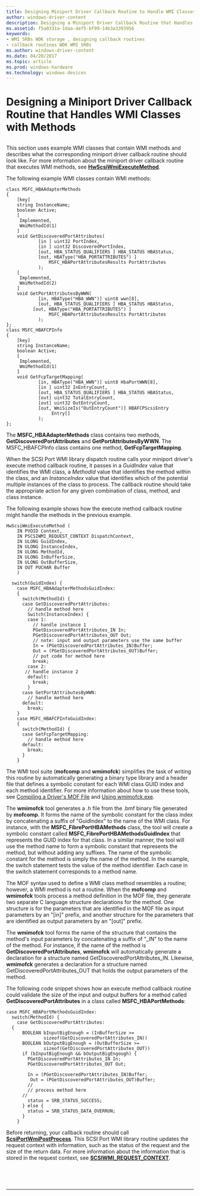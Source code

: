 ```yaml
---
title: Designing Miniport Driver Callback Routine to Handle WMI Classes with Methods
author: windows-driver-content
description: Designing a Miniport Driver Callback Routine that Handles WMI Classes with Methods
ms.assetid: f5a0331a-1daa-4ef5-bf99-14b3a3393956
keywords:
- WMI SRBs WDK storage , designing callback routines
- callback routines WDK WMI SRBs
ms.author: windows-driver-content
ms.date: 04/20/2017
ms.topic: article
ms.prod: windows-hardware
ms.technology: windows-devices
---
```


# Designing a Miniport Driver Callback Routine that Handles WMI Classes with Methods


## <span id="ddk_designing_a_miniport_driver_callback_routine_that_handles_wmi_clas"></span><span id="DDK_DESIGNING_A_MINIPORT_DRIVER_CALLBACK_ROUTINE_THAT_HANDLES_WMI_CLAS"></span>


This section uses example WMI classes that contain WMI methods and describes what the corresponding miniport driver callback routine should look like. For more information about the miniport driver callback routine that executes WMI methods, see [**HwScsiWmiExecuteMethod**](https://msdn.microsoft.com/library/windows/hardware/ff557332).

The following example WMI classes contain WMI methods:

```
class MSFC_HBAAdapterMethods
{
    [key] 
    string InstanceName;
    boolean Active;
    [
     Implemented,
     WmiMethodId(1)
    ]
    void GetDiscoveredPortAttributes(
            [in ] uint32 PortIndex,
            [in ] uint32 DiscoveredPortIndex,
            [out, HBA_STATUS_QUALIFIERS ] HBA_STATUS HBAStatus,
            [out, HBAType("HBA_PORTATTRIBUTES") ] 
                MSFC_HBAPortAttributesResults PortAttributes
            );
    [
     Implemented,
     WmiMethodId(2)
    ]
    void GetPortAttributesByWWN(
            [in, HBAType("HBA_WWN")] uint8 wwn[8],
            [out, HBA_STATUS_QUALIFIERS ] HBA_STATUS HBAStatus,
          [out, HBAType("HBA_PORTATTRIBUTES") ] 
                MSFC_HBAPortAttributesResults PortAttributes
            );
};
class MSFC_HBAFCPInfo
{
    [key] 
    string InstanceName;
    boolean Active;
    [
     Implemented,
     WmiMethodId(1)
    ]
    void GetFcpTargetMapping(
            [in, HBAType("HBA_WWN")] uint8 HbaPortWWN[8],
            [in ] uint32 InEntryCount,
            [out, HBA_STATUS_QUALIFIERS ] HBA_STATUS HBAStatus,
            [out] uint32 TotalEntryCount,
            [out] uint32 OutEntryCount,
            [out, WmiSizeIs("OutEntryCount")] HBAFCPScsiEntry  
                 Entry[]
            );
};
```

The **MSFC\_HBAAdapterMethods** class contains two methods, **GetDiscoveredPortAttributes** and **GetPortAttributesByWWN**. The MSFC\_HBAFCPInfo class contains one method, **GetFcpTargetMapping**.

When the SCSI Port WMI library dispatch routine calls your miniport driver's execute method callback routine, it passes in a *GuidIndex* value that identifies the WMI class, a *MethodId* value that identifies the method within the class, and an *InstanceIndex* value that identifies which of the potential multiple instances of the class to process. The callback routine should take the appropriate action for any given combination of class, method, and class instance.

The following example shows how the execute method callback routine might handle the methods in the previous example.

```
HwScsiWmiExecuteMethod (
    IN PVOID Context,
    IN PSCSIWMI_REQUEST_CONTEXT DispatchContext,
    IN ULONG GuidIndex,
    IN ULONG InstanceIndex,
    IN ULONG MethodId,
    IN ULONG InBufferSize,
    IN ULONG OutBufferSize,
    IN OUT PUCHAR Buffer
    )

  switch(GuidIndex) { 
    case MSFC_HBAAdapterMethodsGuidIndex:
    {
      switch(MethodId) {
      case GetDiscoveredPortAttributes:
        // handle method here 
        Switch(InstanceIndex) {
        case 1:
          // handle instance 1
          PGetDiscoveredPortAttributes_IN In;
          PGetDiscoveredPortAttributes_OUT Out;
          // note: input and output parameters use the same buffer
          In = (PGetDiscoveredPortAttributes_IN)Buffer;
          Out = (PGetDiscoveredPortAttributes_OUT)Buffer;
          // put code for method here
          break;
        case 2:
       // handle instance 2
        default:
          break;
        }
      case GetPortAttributesByWWN:
        // handle method here 
      default:
        break;
    }
    case MSFC_HBAFCPInfoGuidIndex:
    {
      switch(MethodId) {
      case GetFcpTargetMapping:
        // handle method here 
      default:
        break;
      }
    }
```

The WMI tool suite (**mofcomp** and **wmimofck**) simplifies the task of writing this routine by automatically generating a binary type library and a header file that defines a symbolic constant for each WMI class GUID index and each method identifier. For more information about how to use these tools, see [Compiling a Driver's MOF File](https://msdn.microsoft.com/library/windows/hardware/ff542012) and [Using wmimofck.exe](https://msdn.microsoft.com/library/windows/hardware/ff565588).

The **wmimofck** tool generates a .h file from the .bmf binary file generated by **mofcomp**. It forms the name of the symbolic constant for the class index by concatenating a suffix of "GuidIndex" to the name of the WMI class. For instance, with the **MSFC\_FibrePortHBAMethods** class, the tool will create a symbolic constant called **MSFC\_FibrePortHBAMethodsGuidIndex** that represents the GUID index for that class. In a similar manner, the tool will use the method name to form a symbolic constant that represents the method, but without adding any suffixes. The name of the symbolic constant for the method is simply the name of the method. In the example, the switch statement tests the value of the method identifier. Each case in the switch statement corresponds to a method name.

The MOF syntax used to define a WMI class method resembles a routine; however, a WMI method is not a routine. When the **mofcomp** and **wmimofck** tools process a method definition in the MOF file, they generate two separate C language structure declarations for the method. One structure is for the parameters that are identified in the MOF file as input parameters by an "\[in\]" prefix, and another structure for the parameters that are identified as output parameters by an "\[out\]" prefix.

The **wmimofck** tool forms the name of the structure that contains the method's input parameters by concatenating a suffix of "\_IN" to the name of the method. For instance, if the name of the method is **GetDiscoveredPortAttributes**, **wmimofck** will automatically generate a declaration for a structure named GetDiscoveredPortAttributes\_IN. Likewise, **wmimofck** generates a declaration for a structure named GetDiscoveredPortAttributes\_OUT that holds the output parameters of the method.

The following code snippet shows how an execute method callback routine could validate the size of the input and output buffers for a method called **GetDiscoveredPortAttributes** in a class called **MSFC\_HBAPortMethods**:

```
case MSFC_HBAPortMethodsGuidIndex:
  switch(MethodId) {
    case GetDiscoveredPortAttributes:
  {
      BOOLEAN bInputBigEnough = (InBufferSize >= 
              sizeof(GetDiscoveredPortAttributes_IN))
      BOOLEAN bOutputBigEnough = (OutBufferSize >= 
              sizeof(GetDiscoveredPortAttributes_OUT))
      if (bInputBigEnough && bOutputBigEngough) {
        PGetDiscoveredPortAttributes_IN In;
        PGetDiscoveredPortAttributes_OUT Out;

        In = (PGetDiscoveredPortAttributes_IN)Buffer;
         Out = (PGetDiscoveredPortAttributes_OUT)Buffer;
        // 
        // process method here
      //
        status = SRB_STATUS_SUCCESS;
      } else {
        status = SRB_STATUS_DATA_OVERRUN;
      }
    }
```

Before returning, your callback routine should call [**ScsiPortWmiPostProcess**](https://msdn.microsoft.com/library/windows/hardware/ff564796). This SCSI Port WMI library routine updates the request context with information, such as the status of the request and the size of the return data. For more information about the information that is stored in the request context, see [**SCSIWMI\_REQUEST\_CONTEXT**](https://msdn.microsoft.com/library/windows/hardware/ff564946).

 

 


--------------------


